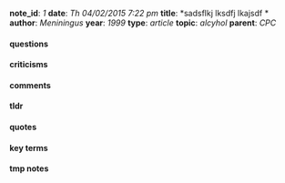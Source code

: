 **note_id**: *1*
**date**: *Th 04/02/2015 7:22 pm*
**title**: *sadsflkj lksdfj lkajsdf *
**author**: *Meniningus*
**year**: *1999*
**type**: *article*
**topic**: *alcyhol*
**parent**: *CPC*


#### questions

#### criticisms

#### comments

#### tldr

#### quotes

#### key terms

#### tmp notes